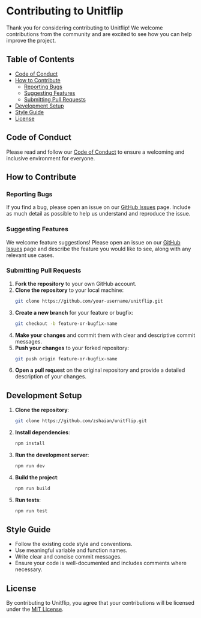 # Contributing to Unitflip

Thank you for considering contributing to Unitflip! We welcome contributions from the community and are excited to see how you can help improve the project.

## Table of Contents

- [Code of Conduct](#code-of-conduct)
- [How to Contribute](#how-to-contribute)
  - [Reporting Bugs](#reporting-bugs)
  - [Suggesting Features](#suggesting-features)
  - [Submitting Pull Requests](#submitting-pull-requests)
- [Development Setup](#development-setup)
- [Style Guide](#style-guide)
- [License](#license)

## Code of Conduct

Please read and follow our [Code of Conduct](CODE_OF_CONDUCT.md) to ensure a welcoming and inclusive environment for everyone.

## How to Contribute

### Reporting Bugs

If you find a bug, please open an issue on our [GitHub Issues](https://github.com/zshaian/unitflip/issues) page. Include as much detail as possible to help us understand and reproduce the issue.

### Suggesting Features

We welcome feature suggestions! Please open an issue on our [GitHub Issues](https://github.com/zshaian/unitflip/issues) page and describe the feature you would like to see, along with any relevant use cases.

### Submitting Pull Requests

1. **Fork the repository** to your own GitHub account.
2. **Clone the repository** to your local machine:
    ```bash
    git clone https://github.com/your-username/unitflip.git
    ```
3. **Create a new branch** for your feature or bugfix:
    ```bash
    git checkout -b feature-or-bugfix-name
    ```
4. **Make your changes** and commit them with clear and descriptive commit messages.
5. **Push your changes** to your forked repository:
    ```bash
    git push origin feature-or-bugfix-name
    ```
6. **Open a pull request** on the original repository and provide a detailed description of your changes.

## Development Setup

1. **Clone the repository**:
    ```bash
    git clone https://github.com/zshaian/unitflip.git
    ```
2. **Install dependencies**:
    ```bash
    npm install
    ```
3. **Run the development server**:
    ```bash
    npm run dev
    ```
4. **Build the project**:
    ```bash
    npm run build
    ```
5. **Run tests**:
    ```bash
    npm run test
    ```

## Style Guide

- Follow the existing code style and conventions.
- Use meaningful variable and function names.
- Write clear and concise commit messages.
- Ensure your code is well-documented and includes comments where necessary.

## License

By contributing to Unitflip, you agree that your contributions will be licensed under the [MIT License](LICENSE).
